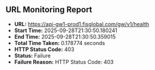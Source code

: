 ## URL Monitoring Report

- **URL:** https://api-gw1-prod1.fisglobal.com/gw/v1/health
- **Start Time:** 2025-09-28T21:30:50.180241
- **End Time:** 2025-09-28T21:30:50.359015
- **Total Time Taken:** 0.178774 seconds
- **HTTP Status Code:** 403
- **Status:** Failure
- **Failure Reason:** HTTP Status Code: 403
